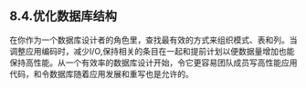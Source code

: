 ## 8.4.优化数据库结构

在你作为一个数据库设计者的角色里，查找最有效的方式来组织模式、表和列。当调整应用编码时，减少I/O,保持相关的条目在一起和提前计划以便数据量增加也能保持高性能。从一个有效率的数据库设计开始，令它更容易团队成员写高性能应用代码，和令数据库随着应用发展和重写也是允许的。

